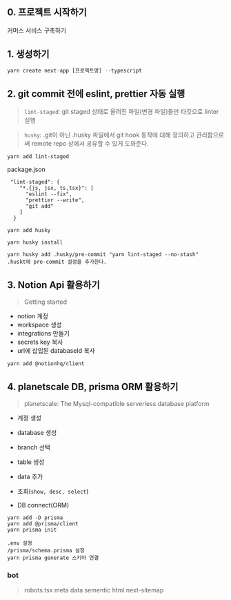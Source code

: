 ## 0. 프로젝트 시작하기

커머스 서비스 구축하기

## 1. 생성하기

```js
yarn create next-app [프로젝트명] --typescript
```

## 2. git commit 전에 eslint, prettier 자동 실행

> `lint-staged`: git staged 상태로 올려진 파일(변경 파일)들만 타깃으로 linter 실행

> `husky`: .git이 아닌 .husky 파일에서 git hook 동작에 대해 정의하고 관리함으로써 remote repo 상에서 공유할 수 있게 도와준다.

```
yarn add lint-staged
```

package.json

```
 "lint-staged": {
    "*.{js, jsx, ts,tsx}": [
      "eslint --fix",
      "prettier --write",
      "git add"
    ]
  }
```

```
yarn add husky

yarn husky install

yarn husky add .husky/pre-commit "yarn lint-staged --no-stash"
.huskt에 pre-commit 설정을 추가한다.
```

## 3. Notion Api 활용하기

> Getting started

- notion 계정
- workspace 생성
- integrations 만들기
- secrets key 복사
- url에 삽입된 databaseId 복사

```
yarn add @notionhq/client
```

## 4. planetscale DB, prisma ORM 활용하기

> planetscale: The Mysql-compatible serverless database platform

- 계정 생성
- database 생성
- branch 선택
- table 생성
- data 추가
- 조회(`show, desc, select`)

- DB connect(ORM)

```
yarn add -D prisma
yarn add @prisma/client
yarn prisma init

```

```
.env 설정
/prisma/schema.prisma 설정
yarn prisma generate 스키마 연결
```

### bot

> robots.tsx
> meta data
> sementic html
> next-sitemap
